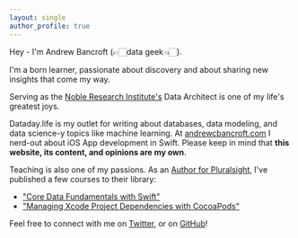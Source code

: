 ```yaml
---
layout: single
author_profile: true
---
```


Hey - I'm Andrew Bancroft (👉🏻data geek👈🏻).

I'm a born learner, passionate about discovery and about sharing new insights that come my way. 

Serving as the <a title="The Noble Research Institute, Inc." href="http://www.noble.org" target="_blank">Noble Research Institute's</a> Data Architect is one of my life's greatest joys. 

Dataday.life is my outlet for writing about databases, data modeling, and data science-y topics like machine learning. At [andrewcbancroft.com](https://www.andrewcbancroft.com) I nerd-out about iOS App development in Swift. Please keep in mind that <strong>this website, its content, and opinions are my own</strong>.

Teaching is also one of my passions. As an [Author for Pluralsight](https://www.pluralsight.com/authors/andrew-bancroft), I've published a few courses to their library:

* ["Core Data Fundamentals with Swift"](http://bit.ly/ps-core-data-swift)
* ["Managing Xcode Project Dependencies with CocoaPods"](https://www.pluralsight.com/courses/cocoapods-xcode-project-dependencies)

Feel free to connect with me on <a title="twitter.com/andrewcbancroft" href="https://twitter.com/andrewcbancroft">Twitter</a>, or on <a title="GitHub - andrewcbancroft" href="https://github.com/andrewcbancroft" target="_blank">GitHub</a>!
